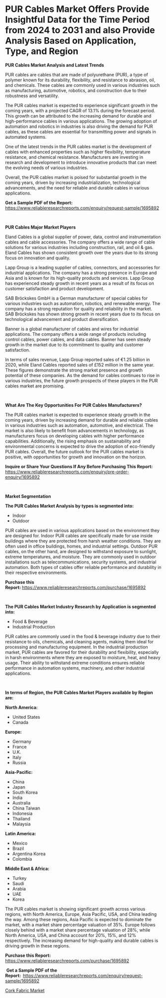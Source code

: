 <p><h1>PUR Cables Market Offers Provide Insightful Data for the Time Period from 2024 to 2031 and also Provide Analysis Based on Application, Type, and Region</h1></p><p><strong>PUR Cables Market Analysis and Latest Trends</strong></p>
<p><p>PUR cables are cables that are made of polyurethane (PUR), a type of polymer known for its durability, flexibility, and resistance to abrasion, oil, and chemicals. These cables are commonly used in various industries such as manufacturing, automotive, robotics, and construction due to their robustness and versatility.</p><p>The PUR cables market is expected to experience significant growth in the coming years, with a projected CAGR of 13.1% during the forecast period. This growth can be attributed to the increasing demand for durable and high-performance cables in various applications. The growing adoption of automation and robotics in industries is also driving the demand for PUR cables, as these cables are essential for transmitting power and signals in automated systems.</p><p>One of the latest trends in the PUR cables market is the development of cables with enhanced properties such as higher flexibility, temperature resistance, and chemical resistance. Manufacturers are investing in research and development to introduce innovative products that can meet the evolving needs of various industries.</p><p>Overall, the PUR cables market is poised for substantial growth in the coming years, driven by increasing industrialization, technological advancements, and the need for reliable and durable cables in various applications.</p></p>
<p><strong>Get a Sample PDF of the Report:&nbsp;</strong> <a href="https://www.reliableresearchreports.com/enquiry/request-sample/1695892">https://www.reliableresearchreports.com/enquiry/request-sample/1695892</a></p>
<p>&nbsp;</p>
<p><strong>PUR Cables Major Market Players</strong></p>
<p><p>Eland Cables is a global supplier of power, data, control and instrumentation cables and cable accessories. The company offers a wide range of cable solutions for various industries including construction, rail, and oil & gas. Eland Cables has shown consistent growth over the years due to its strong focus on innovation and quality.</p><p>Lapp Group is a leading supplier of cables, connectors, and accessories for industrial applications. The company has a strong presence in Europe and Asia and is known for its high-quality products and services. Lapp Group has experienced steady growth in recent years as a result of its focus on customer satisfaction and product development.</p><p>SAB Bröckskes GmbH is a German manufacturer of special cables for various industries such as automation, robotics, and renewable energy. The company has a strong reputation for quality and reliability in the market. SAB Bröckskes has shown strong growth in recent years due to its focus on technological advancement and product diversification.</p><p>Banner is a global manufacturer of cables and wires for industrial applications. The company offers a wide range of products including control cables, power cables, and data cables. Banner has seen steady growth in the market due to its commitment to quality and customer satisfaction.</p><p>In terms of sales revenue, Lapp Group reported sales of €1.25 billion in 2020, while Eland Cables reported sales of £152 million in the same year. These figures demonstrate the strong market presence and growth potential of these companies. As the demand for cables continues to rise in various industries, the future growth prospects of these players in the PUR cables market are promising.</p></p>
<p>&nbsp;</p>
<p><strong>What Are The Key Opportunities For PUR Cables Manufacturers?</strong></p>
<p><p>The PUR cables market is expected to experience steady growth in the coming years, driven by increasing demand for durable and reliable cables in various industries such as automation, automotive, and electrical. The market is also likely to benefit from advancements in technology, as manufacturers focus on developing cables with higher performance capabilities. Additionally, the rising emphasis on sustainability and environmental concerns is expected to drive the adoption of eco-friendly PUR cables. Overall, the future outlook for the PUR cables market is positive, with opportunities for growth and innovation on the horizon.</p></p>
<p><strong>Inquire or Share Your Questions If Any Before Purchasing This Report:</strong> <a href="https://www.reliableresearchreports.com/enquiry/pre-order-enquiry/1695892">https://www.reliableresearchreports.com/enquiry/pre-order-enquiry/1695892</a></p>
<p>&nbsp;</p>
<p><strong>Market Segmentation</strong></p>
<p><strong>The PUR Cables Market Analysis by types is segmented into:</strong></p>
<p><ul><li>Indoor</li><li>Outdoor</li></ul></p>
<p><p>PUR cables are used in various applications based on the environment they are designed for. Indoor PUR cables are specifically made for use inside buildings where they are protected from harsh weather conditions. They are often used in office buildings, homes, and industrial settings. Outdoor PUR cables, on the other hand, are designed to withstand exposure to sunlight, extreme temperatures, and moisture. They are commonly used in outdoor installations such as telecommunications, security systems, and industrial automation. Both types of cables offer reliable performance and durability in their respective environments.</p></p>
<p><strong>Purchase this Report:&nbsp;</strong><a href="https://www.reliableresearchreports.com/purchase/1695892">https://www.reliableresearchreports.com/purchase/1695892</a></p>
<p>&nbsp;</p>
<p><strong>The PUR Cables Market Industry Research by Application is segmented into:</strong></p>
<p><ul><li>Food & Beverage</li><li>Industrial Production</li></ul></p>
<p><p>PUR cables are commonly used in the food & beverage industry due to their resistance to oils, chemicals, and cleaning agents, making them ideal for processing and manufacturing equipment. In the industrial production market, PUR cables are favored for their durability and flexibility, especially in harsh environments where they are exposed to moisture, heat, and heavy usage. Their ability to withstand extreme conditions ensures reliable performance in automation systems, machinery, and other industrial applications.</p></p>
<p>&nbsp;</p>
<p><strong>In terms of Region, the PUR Cables Market Players available by Region are:</strong></p>
<p>
    <p> <strong> North America: </strong>
        <ul>
            <li>United States</li>
            <li>Canada</li>
        </ul>
        </p> 
    <p> <strong> Europe: </strong>
        <ul>
            <li>Germany</li>
            <li>France</li>
            <li>U.K.</li>
            <li>Italy</li>
            <li>Russia</li>
        </ul>
        </p> 
    <p> <strong> Asia-Pacific: </strong>
        <ul>
            <li>China</li>
            <li>Japan</li>
            <li>South Korea</li>
            <li>India</li>
            <li>Australia</li>
            <li>China Taiwan</li>
            <li>Indonesia</li>
            <li>Thailand</li>
            <li>Malaysia</li>
        </ul>
        </p> 
    <p> <strong> Latin America: </strong>
        <ul>
            <li>Mexico</li>
            <li>Brazil</li>
            <li>Argentina Korea</li>
            <li>Colombia</li>
        </ul>
        </p> 
    <p> <strong> Middle East & Africa: </strong>
        <ul>
            <li>Turkey</li>
            <li>Saudi</li>
            <li>Arabia</li>
            <li>UAE</li>
            <li>Korea</li>
        </ul>
    </p>
    </p>
<p><p>The PUR cables market is showing significant growth across various regions, with North America, Europe, Asia Pacific, USA, and China leading the way. Among these regions, Asia Pacific is expected to dominate the market, with a market share percentage valuation of 35%. Europe follows closely behind with a market share percentage valuation of 28%, while North America, USA, and China account for 20%, 15%, and 12% respectively. The increasing demand for high-quality and durable cables is driving growth in these regions.</p></p>
<p><strong>Purchase this Report: </strong><a href="https://www.reliableresearchreports.com/purchase/1695892">https://www.reliableresearchreports.com/purchase/1695892</a></p>
<p>&nbsp;<strong>Get a Sample PDF of the Report:&nbsp;&nbsp;</strong><a href="https://www.reliableresearchreports.com/enquiry/request-sample/1695892">https://www.reliableresearchreports.com/enquiry/request-sample/1695892</a></p>
<p><strong></strong></p>
<p><p><a href="https://boundless-drawbridge-702.notion.site/Cork-Fabric-Market-Provides-Detailed-Segmentation-of-this-Market-based-on-Type-Application-and-Reg-6a5c544201df4433af2bd314d5de494c">Cork Fabric Market</a></p></p>